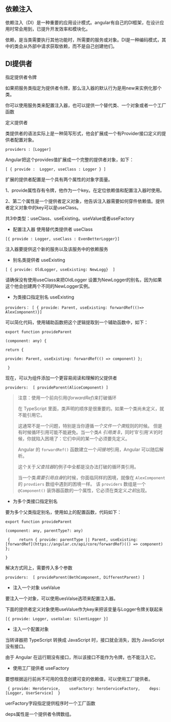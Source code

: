 ## 依赖注入

依赖注入（DI）是一种重要的应用设计模式。angular有自己的DI框架，在设计应用时常会用到，已提升开发效率和模块化。

依赖，是当类需要执行其他功能时，所需要的服务或对象。DI是一种编码模式，其中的类会从外部中请求获取依赖，而不是自己创建他们。

## DI提供者

指定提供者令牌

如果把服务类指定为提供者令牌，那么注入器的默认行为是用new来实例化那个类。

你可以使用服务类来配置注入器，也可以提供一个替代类、一个对象或者一个工厂函数



定义提供者

类提供者的语法实际上是一种简写形式，他会扩展成一个有Provider接口定义的提供者配置对象。

```
providers : [Logger]
```

Angular把这个provides值扩展成一个完整的提供者对象，如下：

```
[ { provide :  Logger, useClass : Logger } ]
```

扩展的提供者配置是一个具有两个属性的对象字面量。

1、provide属性存有令牌，他作为一个key。在定位依赖值和配置注入器时使用。

2、第二个属性是一个提供者定义对象，他告诉注入器需要如何穿件依赖值。提供者定义对象中的key可以是useClass。

共3中类型：useClass、useExisting。useValue或者useFactory



- 配置注入器  使用替代类提供者 useClass

```
[{ provide : Logger, useClass : EvenBetterLogger}]
```

注入器要提供这个新的服务以及该服务中的依赖服务

- 别名类提供者  useExisting

```
[ { provide: OldLogger, useExisting: NewLogg}  ]
```

请确保没有使用useClass来把OldLogger 设置为NewLogger的别名，因为如果这个他会创建两个不同的NewLogger实例。

- 为类接口指定别名 useExisting

```
providers： [ { provide: Parent, useExisting: forwardRef(()=> AlexComponent)}]
```

可以简化代码，使用辅助函数把这个逻辑提取到一个辅助函数中，如下：

```
export function provideParent  

(component: any) {    

return { 

provide: Parent, useExisting: forwardRef(() => component) };

 }
```

现在，可以为组件添加一个更容易阅读和理解的父提供者

```
providers:  [ provideParent(AliceComponent) ]
```

> 注意：使用一个前向引用(*forwardRef*)来打破循环
>
> 在 TypeScript 里面，类声明的顺序是很重要的。如果一个类尚未定义，就不能引用它。
>
> 这通常不是一个问题，特别是当你遵循*一个文件一个类*规则的时候。 但是有时候循环引用可能不能避免。当一个类*A 引用类 B*，同时'B'引用'A'的时候，你就陷入困境了：它们中间的某一个必须要先定义。
>
> Angular 的 `forwardRef()` 函数建立一个*间接地*引用，Angular 可以随后解析。
>
> 这个关于*父查找器*的例子中全都是没办法打破的循环类引用。
>
> 当一个类*需要引用自身*的时候，你面临同样的困境，就像在 `AlexComponent` 的 `provdiers` 数组中遇到的困境一样。 该 `providers` 数组是一个 `@Component()` 装饰器函数的一个属性，它必须在类定义*之前*出现。

- 为多个类接口指定别名

要为多个父类指定别名，使用如上的配置函数，代码如下：

```
export function provideParent  

(component: any, parentType?: any)

 {    return { provide: parentType || Parent, useExisting: [forwardRef](https://angular.cn/api/core/forwardRef)(() => component) };  

}
```

解决方式同上，需要传入多个参数

```
providers:  [ provideParent(BethComponent, DifferentParent) ]
```

- 注入一个对象  useValue

要注入一个对象，可以使用uesValse选项来配置注入器。

下面的提供者定义对象使用useValue作为key来把该变量与Logger令牌关联起来

```
[{ provide: Logger, useValue: SilentLogger }]
```

- 注入一个配置对象

当转译器把 TypeScript 转换成 JavaScript 时，接口就会消失，因为 JavaScript 没有接口。

由于 Angular 在运行期没有接口，所以该接口不能作为令牌，也不能注入它。

- 使用工厂提供者 useFactory

要想根据运行前尚不可用的信息创建可变的依赖值，可以使用工厂提供者。

```
 { provide: HeroService,    useFactory: heroServiceFactory,    deps: [Logger, UserService]  }
```

uerFactory字段指定提供程序时一个工厂函数

deps属性是一个提供者令牌数组。